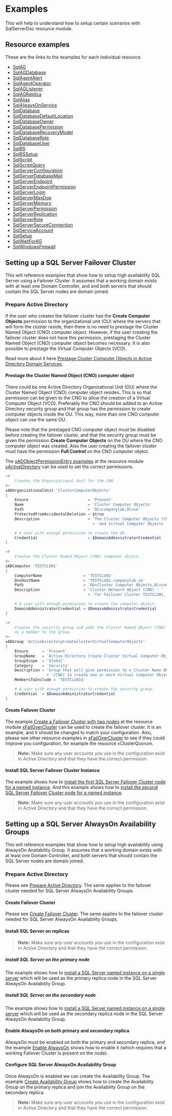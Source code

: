 # Examples

This will help to understand how to setup certain scenarios with SqlServerDsc
resource module.

## Resource examples

These are the links to the examples for each individual resource.

- [SqlAG](Resources/SqlAG)
- [SqlAGDatabase](Resources/SqlAGDatabase)
- [SqlAgentAlert](Resources/SqlAgentAlert)
- [SqlAgentOperator](Resources/SqlAgentOperator)
- [SqlAGListener](Resources/SqlAGListener)
- [SqlAGReplica](Resources/SqlAGReplica)
- [SqlAlias](Resources/SqlAlias)
- [SqlAlwaysOnService](Resources/SqlAlwaysOnService)
- [SqlDatabase](Resources/SqlDatabase)
- [SqlDatabaseDefaultLocation](Resources/SqlDatabaseDefaultLocation)
- [SqlDatabaseOwner](Resources/SqlDatabaseOwner)
- [SqlDatabasePermission](Resources/SqlDatabasePermission)
- [SqlDatabaseRecoveryModel](Resources/SqlDatabaseRecoveryModel)
- [SqlDatabaseRole](Resources/SqlDatabaseRole)
- [SqlDatabaseUser](Resources/SqlDatabaseUser)
- [SqlRS](Resources/SqlRS)
- [SqlRSSetup](Resources/SqlRSSetup)
- [SqlScript](Resources/SqlScript)
- [SqlScriptQuery](Resources/SqlScriptQuery)
- [SqlServerConfiguration](Resources/SqlServerConfiguration)
- [SqlServerDatabaseMail](Resources/SqlServerDatabaseMail)
- [SqlServerEndpoint](Resources/SqlServerEndpoint)
- [SqlServerEndpointPermission](Resources/SqlServerEndpointPermission)
- [SqlServerLogin](Resources/SqlServerLogin)
- [SqlServerMaxDop](Resources/SqlServerMaxDop)
- [SqlServerMemory](Resources/SqlServerMemory)
- [SqlServerPermission](Resources/SqlServerPermission)
- [SqlServerReplication](Resources/SqlServerReplication)
- [SqlServerRole](Resources/SqlServerRole)
- [SqlServerSecureConnection](Resources/SqlServerSecureConnection)
- [SqlServiceAccount](Resources/SqlServiceAccount)
- [SqlSetup](Resources/SqlSetup)
- [SqlWaitForAG](Resources/SqlWaitForAG)
- [SqlWindowsFirewall](Resources/SqlWindowsFirewall)

## Setting up a SQL Server Failover Cluster

This will reference examples that show how to setup high availability SQL Server
using a Failover Cluster.
It assumes that a working domain exists with at least one Domain Controller, and
and both servers that should contain the SQL Server nodes are domain joined.

### Prepare Active Directory

If the user who creates the failover cluster has the **Create Computer Objects**
permission to the organizational unit (OU) where the servers that will form the
cluster reside, then there is no need to prestage the Cluster Named Object (CNO)
computer object.
However, if the user creating the failover cluster does not have this permission,
prestaging the Cluster Named Object (CNO) computer object becomes necessary.
It is also possible to prestage the Virtual Computer Objects (VCO).

Read more about it here
[Prestage Cluster Computer Objects in Active Directory Domain Services](https://technet.microsoft.com/en-us/library/dn466519(v=ws.11).aspx).

#### Prestage the Cluster Named Object (CNO) computer object

There could be one Active Directory Organizational Unit (OU) where the Cluster
Named Object (CNO) computer object resides. This is so that permission can be given
to the CNO to allow the creation of a Virtual Computer Object (VCO).
Preferably the CNO should be added to an Active Directory security group and that
group has the permission to create computer objects inside the OU. This way, more
than one CNO computer object can use the same OU.

Please note that the prestaged CNO computer object must be disabled before creating
the failover cluster, and that the security group must be given the permission
**Create Computer Objects** on the OU where the CNO computer object was created.
Also the user creating the failover cluster must have the permission **Full Control**
on the CNO computer object.

The [xADObjectPermissionEntry examples](https://github.com/PowerShell/xActiveDirectory/tree/dev/Examples/Resources/xADObjectPermissionEntry)
at the resource module [xActiveDirectory](https://github.com/PowerShell/xActiveDirectory)
can be used to set the correct permissions.

```powershell
<#
    Creates the Organizational Unit for the CNO.
#>
xADOrganizationalUnit 'ClusterComputerObjects'
{
    Ensure                          = 'Present'
    Name                            = 'Cluster Computer Objects'
    Path                            = 'DC=companylab,DC=se'
    ProtectedFromAccidentalDeletion = $true
    Description                     = 'The Cluster Computer Objects (CNO) ' `
                                      + 'and Virtual Computer Objects (VCO).'

    # A user with enough permission to create the OU.
    Credential                      = $DomainAdministratorCredential
}

<#
    Creates the Cluster Named Object (CNO) computer object.
#>
xADComputer 'TESTCLU01'
{
    ComputerName                  = 'TESTCLU01'
    DnsHostName                   = 'TESTCLU01.companylab.se'
    Path                          = 'OU=Cluster Computer Objects,DC=companylab,DC=se'
    Description                   = 'Cluster Network Object (CNO) ' `
                                    + 'for Failover Cluster TESTCLU01.'

    # A user with enough permission to create the computer object.
    DomainAdministratorCredential = $DomainAdministratorCredential
}

<#
    Creates the security group and adds the Cluster Named Object (CNO)
    as a member to the group.
#>
xADGroup 'ActiveDirectoryCreateClusterVirtualComputerObjects'
{
    Ensure      = 'Present'
    GroupName   = 'Active Directory Create Cluster Virtual Computer Objects'
    GroupScope  = 'Global'
    Category    = 'Security'
    Description = 'Group that will give permission to a Cluster Name Object ' `
                  + '(CNO) to create one or more Virtual Computer Object (VCO).'
    MembersToInclude = 'TESTCLU01$'

    # A user with enough permission to create the security group.
    Credential  = $DomainAdministratorCredential
}
```

#### Create Failover Cluster

The example [Create a Failover Cluster with two nodes](https://github.com/PowerShell/xFailOverCluster/blob/dev/Examples/Resources/xCluster/3-CreateFailoverClusterWithTwoNodes.ps1)
at the resource module [xFailOverCluster](https://github.com/PowerShell/xFailOverCluster)
can be used to create the failover cluster. It is an example, and it should be
changed to match your configuration. Also, please see other resource examples in
[xFailOverCluster](https://github.com/PowerShell/xFailOverCluster) to see if
they could improve you configuration, for example the resource xClusterQuorum.

>**Note:** Make sure any user accounts you use in the configuration exist in
>Active Directory and that they have the correct permission.

#### Install SQL Server Failover Cluster Instance

The example shows how to
[install the first SQL Server Failover Cluster node for a named instance](https://github.com/PowerShell/SqlServerDsc/blob/dev/Examples/Resources/SqlSetup/4-InstallNamedInstanceInFailoverClusterFirstNode.ps1).
And this example shows how to
[install the second SQL Server Failover Cluster node for a named instance](https://github.com/PowerShell/SqlServerDsc/blob/dev/Examples/Resources/SqlSetup/5-InstallNamedInstanceInFailoverClusterSecondNode.ps1).

>**Note:** Make sure any user accounts you use in the configuration exist in
>Active Directory and that they have the correct permission.

## Setting up a SQL Server AlwaysOn Availability Groups

This will reference examples that show how to setup high availability using
AlwaysOn Availability Group.
It assumes that a working domain exists with at least one Domain Controller,
and both servers that should contain the SQL Server nodes are domain joined.

### Prepare Active Directory

Please see [Prepare Active Directory](#prepare-active-directory). The same applies
to the failover cluster needed for SQL Server AlwaysOn Availability Groups.

#### Create Failover Cluster

Please see [Create Failover Cluster](#create-failover-cluster). The same applies
to the failover cluster needed for SQL Server AlwaysOn Availability Groups.

#### Install SQL Server on replicas

>**Note:** Make sure any user accounts you use in the configuration exist in
>Active Directory and that they have the correct permission.

##### Install SQL Server on the primary node

The example shows how to
[install a SQL Server named instance on a single server](https://github.com/PowerShell/SqlServerDsc/blob/dev/Examples/Resources/SqlSetup/2-InstallNamedInstanceSingleServer.ps1)
which will be used as the primary replica node in the SQL Server AlwaysOn
Availability Group.

##### Install SQL Server on the secondary node

The example shows how to
[install a SQL Server named instance on a single server](https://github.com/PowerShell/SqlServerDsc/blob/dev/Examples/Resources/SqlSetup/2-InstallNamedInstanceSingleServer.ps1)
which will be used as the secondary replica node in the SQL Server AlwaysOn
Availability Group.

#### Enable AlwaysOn on both primary and secondary replica

AlwaysOn must be enabled on both the primary and secondary replica, and the example
[Enable AlwaysOn](https://github.com/PowerShell/SqlServerDsc/blob/dev/Examples/Resources/SqlAlwaysOnService/1-EnableAlwaysOn.ps1)
shows how to enable it (which requires that a working Failover Cluster is
present on the node).

#### Configure SQL Server AlwaysOn Availability Group

Once AlwaysOn is enabled we can create the Availability Group. The example [Create Availability Group](https://github.com/PowerShell/SqlServerDsc/blob/dev/Examples/Resources/SqlAGReplica/1-CreateAvailabilityGroupReplica.ps1)
shows how to create the Availability Group on the primary replica and join the
Availability Group on the secondary replica.

>**Note:** Make sure any user accounts you use in the configuration exist in
>Active Directory and that they have the correct permission.
